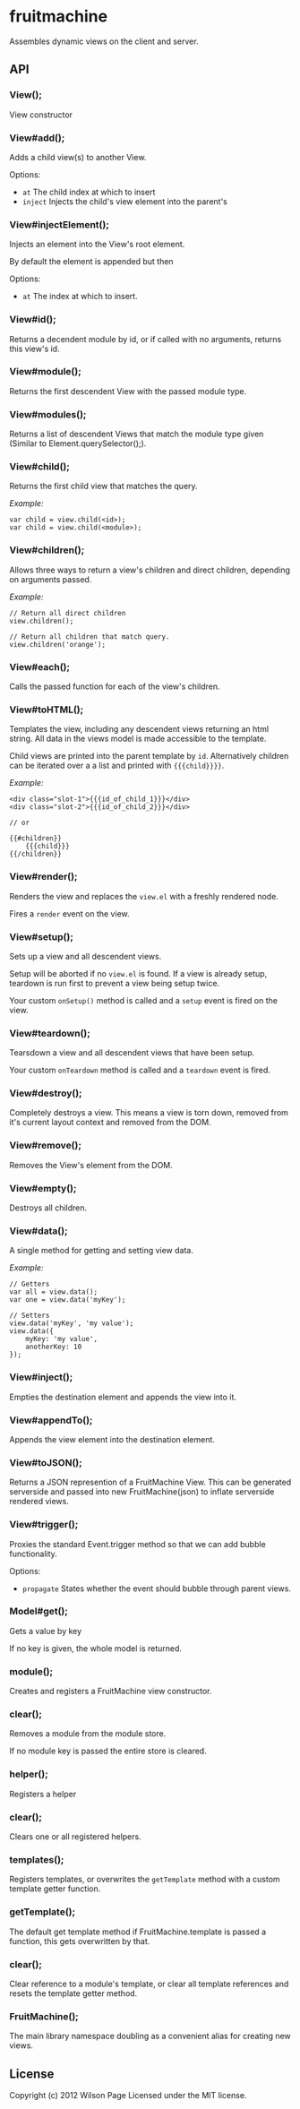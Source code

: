 # fruitmachine

Assembles dynamic views on the client and server.
## API

### View();

View constructor



### View#add();

Adds a child view(s) to another View.

Options:

 - `at` The child index at which to insert
 - `inject` Injects the child's view element into the parent's

### View#injectElement();

Injects an element into the
View's root element.

By default the element is appended
but then

Options:

 - `at` The index at which to insert.

### View#id();

Returns a decendent module
by id, or if called with no
arguments, returns this view's id.



### View#module();

Returns the first descendent
View with the passed module type.



### View#modules();

Returns a list of descendent
Views that match the module
type given (Similar to
Element.querySelector();).



### View#child();

Returns the first child
view that matches the query.

*Example:*

    var child = view.child(<id>);
    var child = view.child(<module>);

### View#children();

Allows three ways to return
a view's children and direct
children, depending on arguments
passed.

*Example:*

    // Return all direct children
    view.children();

    // Return all children that match query.
    view.children('orange');

### View#each();

Calls the passed function
for each of the view's
children.



### View#toHTML();

Templates the view, including
any descendent views returning
an html string. All data in the
views model is made accessible
to the template.

Child views are printed into the
parent template by `id`. Alternatively
children can be iterated over a a list
and printed with `{{{child}}}}`.

*Example:*

    <div class="slot-1">{{{id_of_child_1}}}</div>
    <div class="slot-2">{{{id_of_child_2}}}</div>

    // or

    {{#children}}
        {{{child}}}
    {{/children}}

### View#render();

Renders the view and replaces
the `view.el` with a freshly
rendered node.

Fires a `render` event on the view.

### View#setup();

Sets up a view and all descendent
views.

Setup will be aborted if no `view.el`
is found. If a view is already setup,
teardown is run first to prevent a
view being setup twice.

Your custom `onSetup()` method is called
and a `setup` event is fired on the view.

### View#teardown();

Tearsdown a view and all descendent
views that have been setup.

Your custom `onTeardown` method is
called and a `teardown` event is fired.

### View#destroy();

Completely destroys a view. This means
a view is torn down, removed from it's
current layout context and removed
from the DOM.



### View#remove();

Removes the View's element
from the DOM.



### View#empty();

Destroys all children.



### View#data();

A single method for getting
and setting view data.

*Example:*

    // Getters
    var all = view.data();
    var one = view.data('myKey');

    // Setters
    view.data('myKey', 'my value');
    view.data({
        myKey: 'my value',
        anotherKey: 10
    });

### View#inject();

Empties the destination element
and appends the view into it.



### View#appendTo();

Appends the view element into
the destination element.



### View#toJSON();

Returns a JSON represention of
a FruitMachine View. This can
be generated serverside and
passed into new FruitMachine(json)
to inflate serverside rendered
views.



### View#trigger();

Proxies the standard Event.trigger
method so that we can add bubble
functionality.

Options:

 - `propagate` States whether the event should bubble through parent views.

### Model#get();

Gets a value by key

If no key is given, the
whole model is returned.

### module();

Creates and registers a
FruitMachine view constructor.



### clear();

Removes a module
from the module store.

If no module key is passed
the entire store is cleared.

### helper();

Registers a helper



### clear();

Clears one or all
registered helpers.



### templates();

Registers templates, or overwrites
the `getTemplate` method with a
custom template getter function.



### getTemplate();

The default get template method
if FruitMachine.template is passed
a function, this gets overwritten
by that.



### clear();

Clear reference to a module's
template, or clear all template
references and resets the template
getter method.



### FruitMachine();

The main library namespace doubling
as a convenient alias for creating
new views.




## License
Copyright (c) 2012 Wilson Page
Licensed under the MIT license.